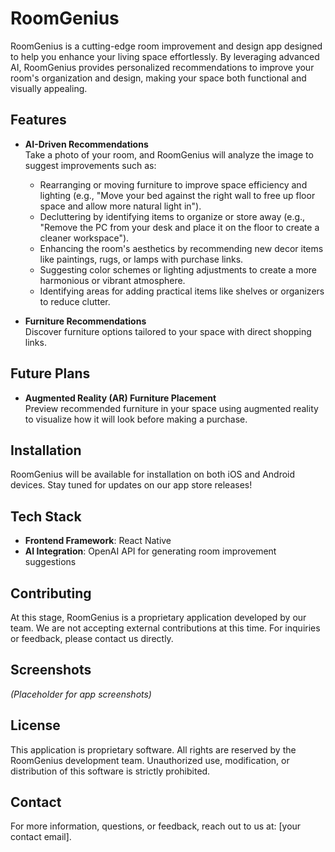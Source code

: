 # RoomGenius

RoomGenius is a cutting-edge room improvement and design app designed to help you enhance your living space effortlessly. By leveraging advanced AI, RoomGenius provides personalized recommendations to improve your room's organization and design, making your space both functional and visually appealing.

## Features

- **AI-Driven Recommendations**  
  Take a photo of your room, and RoomGenius will analyze the image to suggest improvements such as:
  - Rearranging or moving furniture to improve space efficiency and lighting (e.g., "Move your bed against the right wall to free up floor space and allow more natural light in").
  - Decluttering by identifying items to organize or store away (e.g., "Remove the PC from your desk and place it on the floor to create a cleaner workspace").
  - Enhancing the room's aesthetics by recommending new decor items like paintings, rugs, or lamps with purchase links.
  - Suggesting color schemes or lighting adjustments to create a more harmonious or vibrant atmosphere.
  - Identifying areas for adding practical items like shelves or organizers to reduce clutter.

- **Furniture Recommendations**  
  Discover furniture options tailored to your space with direct shopping links.

## Future Plans

- **Augmented Reality (AR) Furniture Placement**  
  Preview recommended furniture in your space using augmented reality to visualize how it will look before making a purchase.

## Installation

RoomGenius will be available for installation on both iOS and Android devices. Stay tuned for updates on our app store releases!

## Tech Stack

- **Frontend Framework**: React Native  
- **AI Integration**: OpenAI API for generating room improvement suggestions

## Contributing

At this stage, RoomGenius is a proprietary application developed by our team. We are not accepting external contributions at this time. For inquiries or feedback, please contact us directly.

## Screenshots

*(Placeholder for app screenshots)*

## License

This application is proprietary software. All rights are reserved by the RoomGenius development team. Unauthorized use, modification, or distribution of this software is strictly prohibited.

## Contact

For more information, questions, or feedback, reach out to us at: [your contact email].
